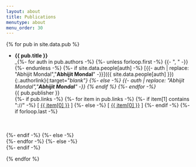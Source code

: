 ```yaml
---
layout: about
title: Publications
menutype: about
menu_order: 30
---
```




{% for pub in site.data.pub %}
<a id="PAPER_{{ pub.key }}"></a>
* **{{ pub.title }}** <br>
_{%- for auth in pub.authors -%}
{%- unless forloop.first -%}
{{- ", " -}}
{%- endunless -%}
{%- if site.data.people[auth] -%}
[{{- auth | replace: "Abhijit Mondal","**Abhijit Mondal**" -}}]({{ site.data.people[auth] }}){:.authorlink}{:target="_blank"}
{%- else -%}
{{- auth | replace: "Abhijit Mondal","**Abhijit Mondal**" -}}
{% endif %}
{%- endfor -%}_ <br>
{{ pub.publisher }} <br>
{%- if pub.links -%}
{%- for item in pub.links -%}
{%- if item[1] contains "://" -%}
[ <a href="{{ item[1] }}" target="_blank">{{ item[0] }}</a> ]
{%- else -%}
[ <a href="{{ site.baseurl }}/published/{{ pub.key }}/{{ item[1] }}" target="_blank">{{ item[0] }}</a> ]
{%- endif -%}
{%- if forloop.last -%}
<br>
<br>
{%- endif -%}
{%- else -%}
<br>
{%- endfor -%}
{%- else -%}
<br>
{%- endif -%}

{% endfor %}
